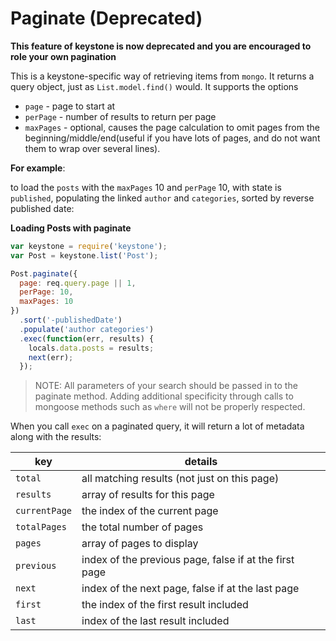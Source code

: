 # Paginate (Deprecated)

**This feature of keystone is now deprecated and you are encouraged to role your own pagination**

This is a keystone-specific way of retrieving items from `mongo`. It returns a query object, just as `List.model.find()` would. It supports the options

- `page` - page to start at
- `perPage` - number of results to return per page
- `maxPages` - optional, causes the page calculation to omit pages from the beginning/middle/end(useful if you have lots of pages, and do not want them to wrap over several lines).

**For example**:

to load the `posts` with the `maxPages` 10 and `perPage` 10, with state is `published`, populating the linked `author` and `categories`, sorted by reverse published date:

**Loading Posts with paginate**

```javascript
var keystone = require('keystone');
var Post = keystone.list('Post');

Post.paginate({
  page: req.query.page || 1,
  perPage: 10,
  maxPages: 10
})
  .sort('-publishedDate')
  .populate('author categories')
  .exec(function(err, results) {
    locals.data.posts = results;
    next(err);
  });
```

> NOTE: All parameters of your search should be passed in to the paginate method. Adding additional specificity through calls to mongoose methods such as `where` will not be properly respected.

When you call `exec` on a paginated query, it will return a lot of metadata along with the results:

key | details
---|---
`total` | all matching results (not just on this page)
`results` | array of results for this page
`currentPage` | the index of the current page
`totalPages` | the total number of pages
`pages` | array of pages to display
`previous` | index of the previous page, false if at the first page
`next` | index of the next page, false if at the last page
`first` | the index of the first result included
`last` | index of the last result included

